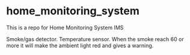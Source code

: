 # home_monitoring_system
This is a repo for Home Monitoring System IMS 

Smoke/gas detector.
Temperature sensor.
When the smoke reach 60 or more it will make the ambient light red and gives a warning.
